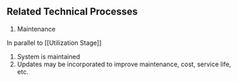 ## Related Technical Processes
1. Maintenance

In parallel to [[Utilization Stage]]

1. System is maintained
2. Updates may be incorporated to improve maintenance, cost, service life, etc.